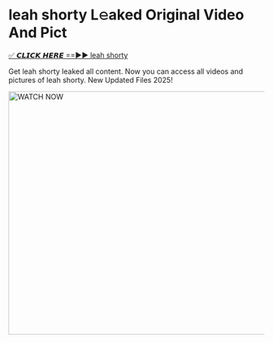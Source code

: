 # leah shorty L𝚎aked Original Video And Pict

<p><a href="https://cliphot.my.id/leah+shorty" rel="nofollow">✅ 𝘾𝙇𝙄𝘾𝙆 𝙃𝙀𝙍𝙀 ==►► leah shorty​</a></p>


<p>Get leah shorty leaked all content. Now you can access all videos and pictures of leah shorty. New Updated Files 2025!</p>


<p><a rel="nofollow" title="WATCH NOW" href="https://cliphot.my.id/leah+shorty"><img border="leah+shorty" height="480" width="720" title="WATCH NOW" alt="WATCH NOW" src="https://i.ibb.co.com/xMMVF88/686577567.gif"></a></p>